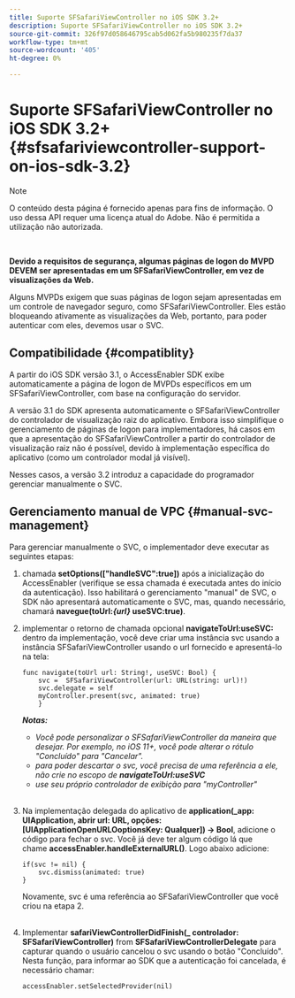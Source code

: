 ```yaml
---
title: Suporte SFSafariViewController no iOS SDK 3.2+
description: Suporte SFSafariViewController no iOS SDK 3.2+
source-git-commit: 326f97d058646795cab5d062fa5b980235f7da37
workflow-type: tm+mt
source-wordcount: '405'
ht-degree: 0%

---
```



# Suporte SFSafariViewController no iOS SDK 3.2+ {#sfsafariviewcontroller-support-on-ios-sdk-3.2}

>[!NOTE]
>
>O conteúdo desta página é fornecido apenas para fins de informação. O uso dessa API requer uma licença atual do Adobe. Não é permitida a utilização não autorizada.

</br>


**Devido a requisitos de segurança, algumas páginas de logon do MVPD DEVEM ser apresentadas em um SFSafariViewController, em vez de visualizações da Web.**

Alguns MVPDs exigem que suas páginas de logon sejam apresentadas em um controle de navegador seguro, como SFSafariViewController. Eles estão bloqueando ativamente as visualizações da Web, portanto, para poder autenticar com eles, devemos usar o SVC. 

## Compatibilidade {#compatiblity}

A partir do iOS SDK versão 3.1, o AccessEnabler SDK exibe automaticamente a página de logon de MVPDs específicos em um SFSafariViewController, com base na configuração do servidor.

A versão 3.1 do SDK apresenta automaticamente o SFSafariViewController do controlador de visualização raiz do aplicativo. Embora isso simplifique o gerenciamento de páginas de logon para implementadores, há casos em que a apresentação do SFSafariViewController a partir do controlador de visualização raiz não é possível, devido à implementação específica do aplicativo (como um controlador modal já visível).

Nesses casos, a versão 3.2 introduz a capacidade do programador gerenciar manualmente o SVC.

## Gerenciamento manual de VPC {#manual-svc-management}

Para gerenciar manualmente o SVC, o implementador deve executar as seguintes etapas:
 

1. chamada **setOptions([&quot;handleSVC&quot;:true])** após a inicialização do AccessEnabler (verifique se essa chamada é executada antes do início da autenticação). Isso habilitará o gerenciamento &quot;manual&quot; de SVC, o SDK não apresentará automaticamente o SVC, mas, quando necessário, chamará **navegue(toUrl:*{url}* useSVC:true)**.  

1. implementar o retorno de chamada opcional **navigateToUrl:useSVC:** dentro da implementação, você deve criar uma instância svc usando a instância SFSafariViewController usando o url fornecido e apresentá-lo na tela:

   ```obj-c
   func navigate(toUrl url: String!, useSVC: Bool) {
       svc =  SFSafariViewController(url: URL(string: url)!)
       svc.delegate = self
       myController.present(svc, animated: true)
       }
   ```

   ***Notas:***

   - *Você pode personalizar o SFSafariViewController da maneira que desejar. Por exemplo, no iOS 11+, você pode alterar o rótulo &quot;Concluído&quot; para &quot;Cancelar&quot;.*
   - *para poder descartar o svc, você precisa de uma referência a ele, não crie no escopo de **navigateToUrl:useSVC***
   - *use seu próprio controlador de exibição para &quot;myController&quot;*\
       

1. Na implementação delegada do aplicativo de **application(\_app: UIApplication, abrir url: URL, opções: \[UIApplicationOpenURLOoptionsKey: Qualquer\]) -\> Bool**, adicione o código para fechar o svc. Você já deve ter algum código lá que chame **accessEnabler.handleExternalURL()**. Logo abaixo adicione:

   ```obj-c
   if(svc != nil) {
       svc.dismiss(animated: true)
   }
   ```

   Novamente, svc é uma referência ao SFSafariViewController que você criou na etapa 2.\
    

1. Implementar **safariViewControllerDidFinish(\_ controlador: SFSafariViewController)** from **SFSafariViewControllerDelegate** para capturar quando o usuário cancelou o svc usando o botão &quot;Concluído&quot;. Nesta função, para informar ao SDK que a autenticação foi cancelada, é necessário chamar:

   ```obj-c
   accessEnabler.setSelectedProvider(nil)
   ```

